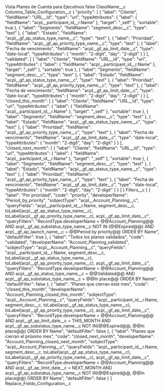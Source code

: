 <?xml version="1.0" encoding="UTF-8"?>
<CustomMetadata xmlns="http://soap.sforce.com/2006/04/metadata" xmlns:xsi="http://www.w3.org/2001/XMLSchema-instance" xmlns:xsd="http://www.w3.org/2001/XMLSchema">
    <label>Vista Planes de Cuenta para Ejecutivos</label> 
    <protected>false</protected>
    <values>
        <field>ClassName__c</field>
        <value xsi:nil="true"/>
    </values>
    <values>
        <field>Columns_Table_Configuration__c</field>
        <value xsi:type="xsd:string">{
    &quot;priority&quot;: [
        {
            &quot;label&quot;: &quot;Cliente&quot;,
            &quot;fieldName&quot;: &quot;URL__Id&quot;,
            &quot;type&quot;: &quot;url&quot;,
            &quot;typeAttributes&quot;: {
                &quot;label&quot;: {
                    &quot;fieldName&quot;: &quot;acpl__participant_id__r.Name&quot;
                },
                &quot;target&quot;: &quot;_self&quot;
            },
            &quot;sortable&quot;: true
        },
        {
            &quot;label&quot;: &quot;Segmento&quot;,
            &quot;fieldName&quot;: &quot;segment_desc__c&quot;,
            &quot;type&quot;: &quot;text&quot;
        },
        {
            &quot;label&quot;: &quot;Estado&quot;,
            &quot;fieldName&quot;: &quot;acpl__gf_ap_status_type_name__c&quot;,
            &quot;type&quot;: &quot;text&quot;
        },
        {
            &quot;label&quot;: &quot;Prioridad&quot;,
            &quot;fieldName&quot;: &quot;acpl__gf_ap_priority_type_name__c&quot;,
            &quot;type&quot;: &quot;text&quot;
        },
        {
            &quot;label&quot;: &quot;Fecha de vencimiento&quot;,
            &quot;fieldName&quot;: &quot;acpl__gf_ap_limit_date__c&quot;,
            &quot;type&quot;: &quot;date-local&quot;,
            &quot;typeAttributes&quot;: {
                &quot;month&quot;: &quot;2-digit&quot;,
                &quot;day&quot;: &quot;2-digit&quot;
            }
        }
    ],
    &quot;validated&quot;: [
        {
            &quot;label&quot;: &quot;Cliente&quot;,
            &quot;fieldName&quot;: &quot;URL__Id&quot;,
            &quot;type&quot;: &quot;url&quot;,
            &quot;typeAttributes&quot;: {
                &quot;label&quot;: {
                    &quot;fieldName&quot;: &quot;acpl__participant_id__r.Name&quot;
                },
                &quot;target&quot;: &quot;_self&quot;
            },
            &quot;sortable&quot;: true
        },
        {
            &quot;label&quot;: &quot;Segmento&quot;,
            &quot;fieldName&quot;: &quot;segment_desc__c&quot;,
            &quot;type&quot;: &quot;text&quot;
        },
        {
            &quot;label&quot;: &quot;Estado&quot;,
            &quot;fieldName&quot;: &quot;acpl__gf_ap_status_type_name__c&quot;,
            &quot;type&quot;: &quot;text&quot;
        },
        {
            &quot;label&quot;: &quot;Prioridad&quot;,
            &quot;fieldName&quot;: &quot;acpl__gf_ap_priority_type_name__c&quot;,
            &quot;type&quot;: &quot;text&quot;
        },
        {
            &quot;label&quot;: &quot;Fecha de vencimiento&quot;,
            &quot;fieldName&quot;: &quot;acpl__gf_ap_limit_date__c&quot;,
            &quot;type&quot;: &quot;date-local&quot;,
            &quot;typeAttributes&quot;: {
                &quot;month&quot;: &quot;2-digit&quot;,
                &quot;day&quot;: &quot;2-digit&quot;
            }
        }
    ],
    &quot;closed_this_month&quot;: [
        {
            &quot;label&quot;: &quot;Cliente&quot;,
            &quot;fieldName&quot;: &quot;URL__Id&quot;,
            &quot;type&quot;: &quot;url&quot;,
            &quot;typeAttributes&quot;: {
                &quot;label&quot;: {
                    &quot;fieldName&quot;: &quot;acpl__participant_id__r.Name&quot;
                },
                &quot;target&quot;: &quot;_self&quot;
            },
            &quot;sortable&quot;: true
        },
        {
            &quot;label&quot;: &quot;Segmento&quot;,
            &quot;fieldName&quot;: &quot;segment_desc__c&quot;,
            &quot;type&quot;: &quot;text&quot;
        },
        {
            &quot;label&quot;: &quot;Estado&quot;,
            &quot;fieldName&quot;: &quot;acpl__gf_ap_status_type_name__c&quot;,
            &quot;type&quot;: &quot;text&quot;
        },
        {
            &quot;label&quot;: &quot;Prioridad&quot;,
            &quot;fieldName&quot;: &quot;acpl__gf_ap_priority_type_name__c&quot;,
            &quot;type&quot;: &quot;text&quot;
        },
        {
            &quot;label&quot;: &quot;Fecha de vencimiento&quot;,
            &quot;fieldName&quot;: &quot;acpl__gf_ap_limit_date__c&quot;,
            &quot;type&quot;: &quot;date-local&quot;,
            &quot;typeAttributes&quot;: {
                &quot;month&quot;: &quot;2-digit&quot;,
                &quot;day&quot;: &quot;2-digit&quot;
            }
        }
    ],
    &quot;closed_next_month&quot;: [
        {
            &quot;label&quot;: &quot;Cliente&quot;,
            &quot;fieldName&quot;: &quot;URL__Id&quot;,
            &quot;type&quot;: &quot;url&quot;,
            &quot;typeAttributes&quot;: {
                &quot;label&quot;: {
                    &quot;fieldName&quot;: &quot;acpl__participant_id__r.Name&quot;
                },
                &quot;target&quot;: &quot;_self&quot;
            },
            &quot;sortable&quot;: true
        },
        {
            &quot;label&quot;: &quot;Segmento&quot;,
            &quot;fieldName&quot;: &quot;segment_desc__c&quot;,
            &quot;type&quot;: &quot;text&quot;
        },
        {
            &quot;label&quot;: &quot;Estado&quot;,
            &quot;fieldName&quot;: &quot;acpl__gf_ap_status_type_name__c&quot;,
            &quot;type&quot;: &quot;text&quot;
        },
        {
            &quot;label&quot;: &quot;Prioridad&quot;,
            &quot;fieldName&quot;: &quot;acpl__gf_ap_priority_type_name__c&quot;,
            &quot;type&quot;: &quot;text&quot;
        },
        {
            &quot;label&quot;: &quot;Fecha de vencimiento&quot;,
            &quot;fieldName&quot;: &quot;acpl__gf_ap_limit_date__c&quot;,
            &quot;type&quot;: &quot;date-local&quot;,
            &quot;typeAttributes&quot;: {
                &quot;month&quot;: &quot;2-digit&quot;,
                &quot;day&quot;: &quot;2-digit&quot;
            }
        }
    ]
}</value>
    </values>
    <values>
        <field>Filters__c</field>
        <value xsi:type="xsd:string">[
    {
        &quot;label&quot;: &quot;Por prioridad&quot;,
        &quot;code&quot;: &quot;priority&quot;,
        &quot;developerName&quot;: &quot;Period_by_priority&quot;,
        &quot;sobjectType&quot;: &quot;acpl__Account_Planning__c&quot;,
        &quot;queryFields&quot;: &quot;acpl__participant_id__r.Name, segment_desc__c, toLabel(acpl__gf_ap_status_type_name__c), toLabel(acpl__gf_ap_priority_type_name__c), acpl__gf_ap_limit_date__c&quot;,
        &quot;queryFilters&quot;: &quot;RecordType.developerName = @@Account_Planning@@ AND acpl__gf_ap_substatus_type_name__c NOT IN (@@Expired@@) AND acpl__gf_ap_launch_name__c = @@Period by priority@@ ORDER BY Name&quot;,
        &quot;defaultFilter&quot;: true
    },
    {
        &quot;label&quot;: &quot;Todos los planes validados&quot;,
        &quot;code&quot;: &quot;validated&quot;,
        &quot;developerName&quot;: &quot;Account_Planning_validated&quot;,
        &quot;sobjectType&quot;: &quot;acpl__Account_Planning__c&quot;,
        &quot;queryFields&quot;: &quot;acpl__participant_id__r.Name, segment_desc__c, toLabel(acpl__gf_ap_status_type_name__c), toLabel(acpl__gf_ap_priority_type_name__c), acpl__gf_ap_limit_date__c&quot;,
        &quot;queryFilters&quot;: &quot;RecordType.developerName = @@Account_Planning@@ AND acpl__gf_ap_status_type_name__c = @@Validated@@ AND acpl__gf_ap_substatus_type_name__c = @@In place@@ ORDER BY Name&quot;,
        &quot;defaultFilter&quot;: false
    },
    {
        &quot;label&quot;: &quot;Planes que cierran este mes&quot;,
        &quot;code&quot;: &quot;closed_this_month&quot;,
        &quot;developerName&quot;: &quot;Account_Planning_closed_this_month&quot;,
        &quot;sobjectType&quot;: &quot;acpl__Account_Planning__c&quot;,
        &quot;queryFields&quot;: &quot;acpl__participant_id__r.Name, segment_desc__c, toLabel(acpl__gf_ap_status_type_name__c), toLabel(acpl__gf_ap_priority_type_name__c), acpl__gf_ap_limit_date__c&quot;,
        &quot;queryFilters&quot;: &quot;RecordType.developerName = @@Account_Planning@@ AND acpl__gf_ap_limit_date__c = THIS_MONTH AND acpl__gf_ap_substatus_type_name__c NOT IN(@@Expired@@, @@In place@@) ORDER BY Name&quot;,
        &quot;defaultFilter&quot;: false
    },
    {
        &quot;label&quot;: &quot;Planes que cierran el próximo mes&quot;,
        &quot;code&quot;: &quot;closed_next_month&quot;,
        &quot;developerName&quot;: &quot;Account_Planning_closed_next_month&quot;,
        &quot;sobjectType&quot;: &quot;acpl__Account_Planning__c&quot;,
        &quot;queryFields&quot;: &quot;acpl__participant_id__r.Name, segment_desc__c, toLabel(acpl__gf_ap_status_type_name__c), toLabel(acpl__gf_ap_priority_type_name__c), acpl__gf_ap_limit_date__c&quot;,
        &quot;queryFilters&quot;: &quot;RecordType.developerName = @@Account_Planning@@ AND acpl__gf_ap_limit_date__c = NEXT_MONTH AND acpl__gf_ap_substatus_type_name__c NOT IN(@@Expired@@, @@In place@@) ORDER BY Name&quot;,
        &quot;defaultFilter&quot;: false
    }
]</value>
    </values>
    <values>
        <field>Replace_Fields_Configuration__c</field>
        <value xsi:nil="true"/>
    </values>
</CustomMetadata>
